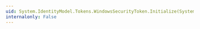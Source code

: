 ```yaml
---
uid: System.IdentityModel.Tokens.WindowsSecurityToken.Initialize(System.String,System.DateTime,System.DateTime,System.Security.Principal.WindowsIdentity,System.Boolean)
internalonly: False
---
```

